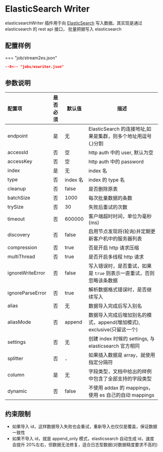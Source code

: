 # ElasticSearch Writer

elasticsearchWriter 插件用于向 [ElasticSearch](https://www.elastic.co/cn/elastic-stack/) 写入数据。其实现是通过 elasticsearch 的 rest api 接口， 批量把据写入 elasticsearch

## 配置样例

=== "job/stream2es.json"

```json
--8<-- "jobs/eswriter.json"
```

## 参数说明

| 配置项           | 是否必须 | 默认值   | 描述                                            |
| :--------------- | :------: | -------- |-----------------------------------------------|
| endpoint         |    是    | 无       | ElasticSearch 的连接地址,如果是集群，则多个地址用逗号(,)分割       |
| accessId         |    否    | 空       | http auth 中的 user, 默认为空                       |
| accessKey        |    否    | 空       | http auth 中的 password                         |
| index            |    是    | 无       | index 名                                       |
| type             |    否    | index 名 | index 的 type 名                                |
| cleanup          |    否    | false    | 是否删除原表                                        |
| batchSize        |    否    | 1000     | 每次批量数据的条数                                     |
| trySize          |    否    | 30       | 失败后重试的次数                                      |
| timeout          |    否    | 600000   | 客户端超时时间，单位为毫秒(ms)                             |
| discovery        |    否    | false    | 启用节点发现将(轮询)并定期更新客户机中的服务器列表                    |
| compression      |    否    | true     | 否是开启 http 请求压缩                                |
| multiThread      |    否    | true     | 是否开启多线程 http 请求                               |
| ignoreWriteError |    否    | false    | 写入错误时，是否重试，如果是 `true` 则表示一直重试，否则忽略该条数据        |
| ignoreParseError |    否    | true     | 解析数据格式错误时，是否继续写入                              |
| alias            |    否    | 无       | 数据导入完成后写入别名                                   |
| aliasMode        |    否    | append   | 数据导入完成后增加别名的模式，append(增加模式), exclusive(只留这一个) |
| settings         |    否    | 无       | 创建 index 时候的 settings, 与 elasticsearch 官方相同   |
| splitter         |    否    | `,`      | 如果插入数据是 array，就使用指定分隔符                        |
| column           |    是    | 无       | 字段类型，文档中给出的样例中包含了全部支持的字段类型                    |
| dynamic          |    否    | false    | 不使用 addax 的 mappings，使用 es 自己的自动 mappings     |

## 约束限制

- 如果导入 id，这样数据导入失败也会重试，重新导入也仅仅是覆盖，保证数据一致性
- 如果不导入 id，就是 append_only 模式，elasticsearch 自动生成 id，速度会提升 20%左右，但数据无法修复，适合日志型数据(对数据精度要求不高的)
